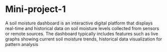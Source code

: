 # Mini-project-1
A soil moisture dashboard is an interactive digital platform that displays real-time and historical data on soil moisture levels collected from sensors or remote sources. The dashboard typically includes features such as live graphs showing current soil moisture trends, historical data visualization for pattern analysis
